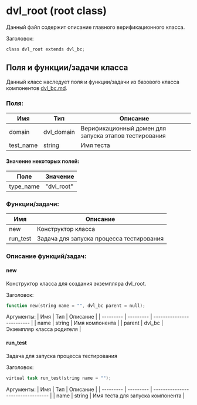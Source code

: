 # dvl_root (root class)

Данный файл содержит описание главного верификационного класса. 

Заголовок:
```Verilog
class dvl_root extends dvl_bc;
```

## Поля и функции/задачи класса 

Данный класс наследует поля и функции/задачи из базового класса компонентов [dvl_bc.md](dvl_bc.md).

### Поля:
| Имя          | Тип        | Описание                                              |
| ------------ | ---------- | ----------------------------------------------------- |
| domain       | dvl_domain | Верификационный домен для запуска этапов тестирования |
| test_name    | string     | Имя теста                                             |

#### Значение некоторых полей:

| Поле      | Значение      |
| --------- | ------------- |
| type_name | "dvl_root"    |

### Функции/задачи:
| Имя       | Описание                                 |
| --------- | ---------------------------------------- |
| new       | Конструктор класса                       |
| run_test  | Задача для запуска процесса тестирования |

### Описание функций/задач:

#### new
Конструктор класса для создания экземпляра dvl_root.

Заголовок:
```Verilog
function new(string name = "", dvl_bc parent = null);
```

Аргументы:
| Имя       | Тип       | Описание                  |
| --------- | --------- | ------------------------- |
| name      | string    | Имя компонента            |
| parent    | dvl_bc    | Экземпляр класса родителя |

#### run_test
Задача для запуска процесса тестирования

Заголовок:
```Verilog
virtual task run_test(string name = "");
```

Аргументы:
| Имя       | Тип       | Описание                          |
| --------- | --------- | --------------------------------- |
| name      | string    | Имя теста для запуска компонента  |
